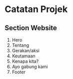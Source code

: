 # Catatan Projek

## Section Website

1. Hero
2. Tentang
3. Gerakan/aksi
4. Keutamaan
5. Kenapa kita?
6. Ayo gabung kami
7. Footer

